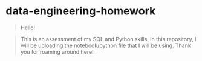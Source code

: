 # data-engineering-homework

> Hello!

> This is an assessment of my SQL and Python skills. In this repository, I will be uploading the notebook/python file that I will be using. Thank you for roaming around here!